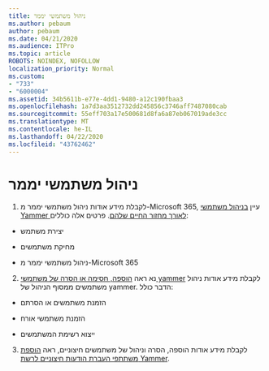 ```yaml
---
title: ניהול משתמשי יממר
ms.author: pebaum
author: pebaum
ms.date: 04/21/2020
ms.audience: ITPro
ms.topic: article
ROBOTS: NOINDEX, NOFOLLOW
localization_priority: Normal
ms.custom:
- "733"
- "6000004"
ms.assetid: 34b5611b-e77e-4dd1-9480-a12c190fbaa3
ms.openlocfilehash: 1a7d3aa3512732dd245856c3746aff7487080cab
ms.sourcegitcommit: 55eff703a17e500681d8fa6a87eb067019ade3cc
ms.translationtype: MT
ms.contentlocale: he-IL
ms.lasthandoff: 04/22/2020
ms.locfileid: "43762462"
---
```

# <a name="managing-yammer-users"></a>ניהול משתמשי יממר

1. לקבלת מידע אודות ניהול משתמשי יממר מ-Microsoft 365, עיין [בניהול משתמשי Yammer לאורך מחזור החיים שלהם](https://docs.microsoft.com/yammer/manage-yammer-users/manage-users-across-their-lifecycle). פרטים אלה כוללים:

  - יצירת משתמש

  - מחיקת משתמשים

  - ניהול משתמשי יממר מ-Microsoft 365

2. נא ראה [הוספה, חסימה או הסרה של משתמשי yammer](https://alchemyportal.azurewebsites.net/Rule/ManageYammer%20users%20across%20their%20lifecycle%20from%20Office%20365) לקבלת מידע אודות ניהול משתמשים ממסוף הניהול של yammer. הדבר כולל:

  - הזמנת משתמשים או הסרתם

  - הזמנת משתמשי אורח

  - ייצוא רשימת המשתמשים

3. לקבלת מידע אודות הוספה, הסרה וניהול של משתמשים חיצוניים, ראה [הוספת משתתפי העברת הודעות חיצוניים לרשת Yammer](https://docs.microsoft.com/yammer/work-with-external-users/add-external-participants).
